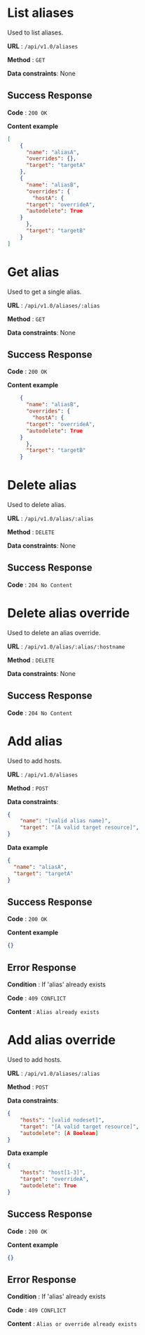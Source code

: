 # List aliases

Used to list aliases.

**URL** : `/api/v1.0/aliases`

**Method** : `GET`

**Data constraints**: None

## Success Response

**Code** : `200 OK`

**Content example**

```json
[
    {
      "name": "aliasA",
      "overrides": {},
      "target": "targetA"
    },
    {
      "name": "aliasB",
      "overrides": {
        "hostA": {
	  "target": "overrideA",
 	  "autodelete": True
  	}
      },
      "target": "targetB"
    }
]
```

# Get alias

Used to get a single alias.

**URL** : `/api/v1.0/aliases/:alias`

**Method** : `GET`

**Data constraints**: None

## Success Response

**Code** : `200 OK`

**Content example**

```json
    {
      "name": "aliasB",
      "overrides": {
        "hostA": {
	  "target": "overrideA",
 	  "autodelete": True
  	}
      },
      "target": "targetB"
    }
```

# Delete alias

Used to delete alias.

**URL** : `/api/v1.0/alias/:alias`

**Method** : `DELETE`

**Data constraints**: None

## Success Response

**Code** : `204 No Content`

# Delete alias override

Used to delete an alias override.

**URL** : `/api/v1.0/alias/:alias/:hostname`

**Method** : `DELETE`

**Data constraints**: None

## Success Response

**Code** : `204 No Content`

# Add alias

Used to add hosts.

**URL** : `/api/v1.0/aliases`

**Method** : `POST`

**Data constraints**:

```json
{
    "name": "[valid alias name]",
    "target": "[A valid target resource]",
}
```

**Data example**

```json
{
  "name": "aliasA",
  "target": "targetA"
}
```

## Success Response

**Code** : `200 OK`

**Content example**

```json
{}
```

## Error Response

**Condition** : If 'alias' already exists

**Code** : `409 CONFLICT`

**Content** : `Alias already exists`

# Add alias override

Used to add hosts.

**URL** : `/api/v1.0/aliases/:alias`

**Method** : `POST`

**Data constraints**:

```json
{
    "hosts": "[valid nodeset]",
    "target": "[A valid target resource]",
    "autodelete": [A Boolean]
}
```

**Data example**

```json
{
    "hosts": "host[1-3]",
    "target": "overrideA",
    "autodelete": True
}
```

## Success Response

**Code** : `200 OK`

**Content example**

```json
{}
```

## Error Response

**Condition** : If 'alias' already exists

**Code** : `409 CONFLICT`

**Content** : `Alias or override already exists`
